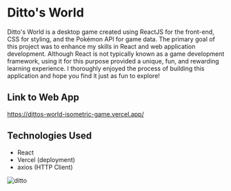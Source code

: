 # Ditto's World
Ditto's World is a desktop game created using ReactJS for the front-end, CSS for styling, and the Pokémon API for game data. The primary goal of this project was to enhance my skills in React and web application development. Although React is not typically known as a game development framework, using it for this purpose provided a unique, fun, and rewarding learning experience. I thoroughly enjoyed the process of building this application and hope you find it just as fun to explore!

## Link to Web App
https://dittos-world-isometric-game.vercel.app/

## Technologies Used
- React
- Vercel (deployment)
- axios (HTTP Client)

![ditto](https://github.com/nicoguerra18/DittosWorld-Isometric-Game/assets/139820627/78fc5e1f-df84-4eef-9179-6bbb18169b28)

